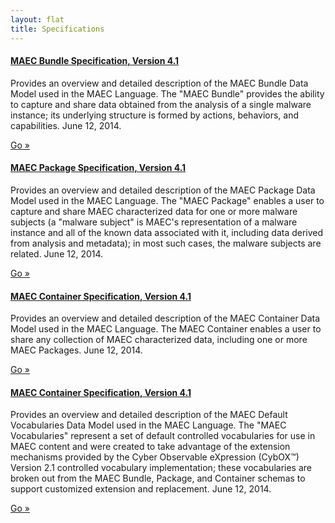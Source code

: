 ```yaml
---
layout: flat
title: Specifications
---
```


<div class="row">
  <div class="col-md-6">
    <div class="well">
      <h4><a href="https://github.com/MAECProject/specifications/blob/master/documents/PDF/MAEC_Bundle_Spec_v4_1.pdf">MAEC Bundle Specification, Version 4.1</a></h4>
      <p>Provides an overview and detailed description of the MAEC Bundle Data Model used in the MAEC Language. The "MAEC Bundle" provides the ability to capture and share data obtained from the analysis of a single malware instance; its underlying structure is formed by actions, behaviors, and capabilities. June 12, 2014.</p>
      <a class="btn btn-primary" href="https://github.com/MAECProject/specifications/blob/master/documents/PDF/MAEC_Bundle_Spec_v4_1.pdf">Go »</a>
    </div>
	<div class="well">
      <h4><a href="https://github.com/MAECProject/specifications/blob/master/documents/PDF/MAEC_Package_Spec_v2_1.pdf">MAEC Package Specification, Version 4.1</a></h4>
      <p>Provides an overview and detailed description of the MAEC Package Data Model used in the MAEC Language. The "MAEC Package" enables a user to capture and share MAEC characterized data for one or more malware subjects (a "malware subject" is MAEC's representation of a malware instance and all of the known data associated with it, including data derived from analysis and metadata); in most such cases, the malware subjects are related. June 12, 2014.</p>
      <a class="btn btn-primary" href="https://github.com/MAECProject/specifications/blob/master/documents/PDF/MAEC_Package_Spec_v2_1.pdf">Go »</a>
    </div>
</div>
<div class="col-md-6">
	<div class="well">
      <h4><a href="https://github.com/MAECProject/specifications/blob/master/documents/PDF/MAEC_Container_Spec_v2_1.pdf">MAEC Container Specification, Version 4.1</a></h4>
      <p>Provides an overview and detailed description of the MAEC Container Data Model used in the MAEC Language. The MAEC Container enables a user to share any collection of MAEC characterized data, including one or more MAEC Packages. June 12, 2014.</p>
      <a class="btn btn-primary" href="https://github.com/MAECProject/specifications/blob/master/documents/PDF/MAEC_Container_Spec_v2_1.pdf">Go »</a>
    </div>
	<div class="well">
      <h4><a href="https://github.com/MAECProject/specifications/blob/master/documents/PDF/MAEC_Vocabs_Spec_v1_1.pdf">MAEC Container Specification, Version 4.1</a></h4>
      <p>Provides an overview and detailed description of the MAEC Default Vocabularies Data Model used in the MAEC Language. The "MAEC Vocabularies" represent a set of default controlled vocabularies for use in MAEC content and were created to take advantage of the extension mechanisms provided by the Cyber Observable eXpression (CybOX™) Version 2.1 controlled vocabulary implementation; these vocabularies are broken out from the MAEC Bundle, Package, and Container schemas to support customized extension and replacement. June 12, 2014.</p>
      <a class="btn btn-primary" href="https://github.com/MAECProject/specifications/blob/master/documents/PDF/MAEC_Vocabs_Spec_v1_1.pdf">Go »</a>
    </div>
  </div>
</div>